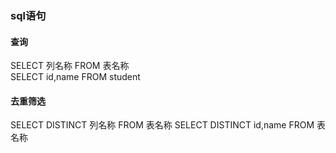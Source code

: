 ### sql语句

#### 查询
  SELECT 列名称 FROM 表名称  
  SELECT id,name FROM student

#### 去重筛选
  SELECT DISTINCT 列名称 FROM 表名称
  SELECT DISTINCT id,name FROM 表名称

